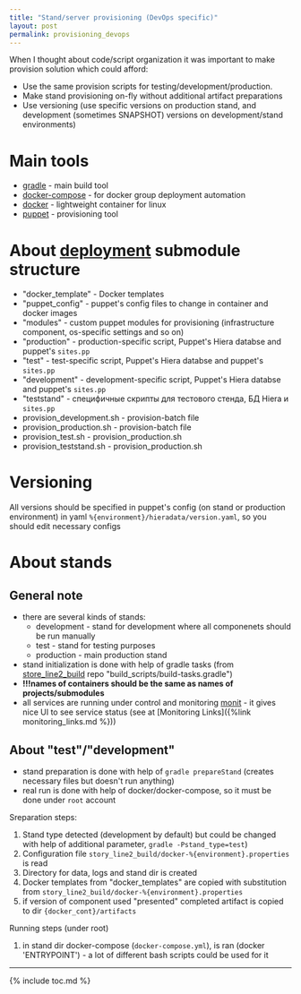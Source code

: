 ```yaml
---
title: "Stand/server provisioning (DevOps specific)"
layout: post
permalink: provisioning_devops
---
```


When I thought about code/script organization it was important to make provision solution which could afford:

* Use the same provision scripts for testing/development/production.
* Make stand provisioning on-fly without additional artifact preparations
* Use versioning (use specific versions on production stand, and development (sometimes SNAPSHOT) versions on development/stand environments)

# Main tools
- [gradle](http://gradle.org/) - main build tool
- [docker-compose](https://docs.docker.com/compose/) - for docker group deployment automation
- [docker](https://docs.docker.com/) - lightweight container for linux
- [puppet](https://puppet.com/) - provisioning tool

# About [deployment](https://github.com/fedor-malyshkin/story_line2_deployment) submodule structure
- "docker_template" - Docker templates
- "puppet_config" - puppet's config files to change in container and docker images
- "modules" - custom puppet modules for provisioning (infrastructure component, os-specific settings and so on)
- "production" - production-specific script, Puppet's Hiera databse and puppet's `sites.pp`
- "test" - test-specific script, Puppet's Hiera databse and puppet's `sites.pp`
- "development" - development-specific script, Puppet's Hiera databse and puppet's `sites.pp`
- "teststand" - специфичные скрипты для тестового стенда, БД Hiera и `sites.pp`
- provision_development.sh - provision-batch file
- provision_production.sh - provision-batch file
- provision_test.sh - provision_production.sh
- provision_teststand.sh - provision_production.sh

# Versioning
All versions should be specified in puppet's config (on stand or production environment) in yaml `%{environment}/hieradata/version.yaml`, so you should edit necessary configs

# About stands
## General note
- there are several kinds of stands:
	* development - stand for development where all componenets should be run manually
	* test - stand for testing purposes
	* production - main production stand
- stand initialization is done with help of gradle tasks (from [store_line2_build](https://github.com/fedor-malyshkin/story_line2_build) repo "build_scripts/build-tasks.gradle")
- __!!!names of containers should be the same as names of projects/submodules__
- all services are running under control and monitoring [monit](https://mmonit.com) - it gives nice UI to see service status (see at [Monitoring Links]({%link monitoring_links.md %}))

## About "test"/"development"
- stand preparation is done with help of `gradle prepareStand` (creates necessary files but doesn't run anything)
- real run is done with help of docker/docker-compose, so it must be done under `root` account

Sreparation steps:
1. Stand type detected (development by default) but could be changed with help of additional parameter, `gradle -Pstand_type=test`)
1. Configuration file `story_line2_build/docker-%{environment}.properties` is read
1. Directory for data, logs and stand dir is created
1. Docker templates from "docker_templates"  are copied with substitution from  `story_line2_build/docker-%{environment}.properties`
1. if version of component used "presented" completed artifact is copied to dir `{docker_cont}/artifacts`

Running steps (under root)
1. in stand dir docker-compose (`docker-compose.yml`), is ran (docker 'ENTRYPOINT') - a lot of different bash scripts could be used for it

---
{% include toc.md %}
